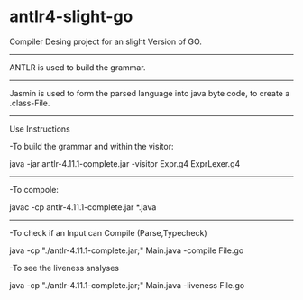# antlr4-slight-go
Compiler Desing project for an slight Version of GO.
<hr/>
ANTLR is used to build the grammar.
<hr/>
Jasmin is used to form the parsed language into java byte code, to create a .class-File. 


<hr/>
<p>Use Instructions</p>

<p>-To build the grammar and within the visitor: </p>
<p>java -jar antlr-4.11.1-complete.jar -visitor Expr.g4 ExprLexer.g4</p>
<hr/>
<p>-To compole:</p>
<p>javac -cp antlr-4.11.1-complete.jar *.java</p>
<hr/>
<p>-To check if an Input can Compile (Parse,Typecheck)</p>
<p>java -cp "./antlr-4.11.1-complete.jar;" Main.java -compile File.go</p>
<p>-To see the liveness analyses</p>
<p>java -cp "./antlr-4.11.1-complete.jar;" Main.java -liveness File.go</p>
